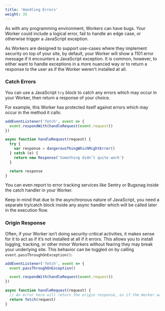 ```yaml
---
title: 'Handling Errors'
weight: 35
---
```


As with any programming environment, Workers can have bugs. Your Worker could include a logical
error, fail to handle an edge case, or otherwise trigger a JavaScript exception.

As Workers are designed to support use-cases where they implement security on top of your site, by default,
your Worker will show a 1101 error message if it encounters a JavaScript exception. It is common, however,
to either want to handle exceptions in a more nuanced way or to return a response to the user as if the
Worker weren't installed at all.

### Catch Errors

You can use a JavaScript `try` block to catch any errors which may occur in your Worker, then return
a response of your choice.

For example, this Worker has protected itself against errors which may occur in the method it calls:

```javascript
addEventListener('fetch', event => {
  event.respondWith(handleRequest(event.request))
})

async function handleRequest(request) {
  try {
    var response = dangerousThingWhichMightError()
  } catch (e) {
    return new Response('Something didn’t quite work')
  }

  return response
}
```

You can even report to error tracking services like Sentry or Bugsnag inside the catch handler in your Worker.

Keep in mind that due to the asynchronous nature of JavaScript, you need a separate try/catch block inside any
async handler which will be called later in the execution flow.

### Origin Response

Often, if your Worker isn’t doing security-critical activities, it makes sense for it to act as if it’s not
installed at all if it errors. This allows you to install logging, tracking, or other minor Workers without
fearing they may break your underlying site. This behavior can be toggled on by calling `event.passThroughOnException()`:

```javascript
addEventListener('fetch', event => {
  event.passThroughOnException()

  event.respondWith(handleRequest(event.request))
})

async function handleRequest(request) {
  // An error here will return the origin response, as if the Worker wasn’t present.
  return fetch(request)
}
```
